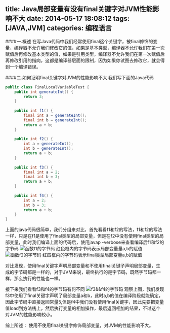 title: Java局部变量有没有final关键字对JVM性能影响不大
date: 2014-05-17 18:08:12
tags: [JAVA,JVM]
categories: 编程语言
---

####一.概述
在写Java代码中我们经常使用final这个关键字，被final修饰的变量，编译器不允许我们修改它的值，如果是基本类型，编译器不允许我们在第一次赋值后再修改基本类型的值，如果是引用类型，编译器不允许我们在第一次赋值后再修改引用的指向，这都是编译器层面的限制，因为如果你试图去修改它，就会得到一个编译错误。

<!-- more -->

####二.如何证明final关键字对JVM的性能影响不大
我们写下面的Java代码
```java
public class FinalLocalVariableTest {
	public int generateInt() {
		return 3;
	}
	
	public int f1() {
		final int a = generateInt();
		final int b = generateInt();
		return a + b;
	}
	
	public int f2() {
		int a = generateInt();
		int b = generateInt();
		return a + b;
	}
	
	public int f3() {
		final int a = 2;
		final int b = 3;
		return a + b;
	}
	
	public int f4() {
		int a = 2;
		int b = 3;
		return a + b;
	}
}
```

上面的java代码很简单，我们分组来对比，首先看看f1和f2的写法，f1和f2的写法一样，只是在f1是使用了final类型的局部变量，但是在f2中没有使用final类型的局部变量，此时我们编译上面的代码后，使用javap -verbose来查看编译后f1和f2的字节码
![函数f1的字节码](http://bolinyoung.qiniudn.com/f1.png)
红色框内的字节码表示局部变量量a,b的赋值
![函数f2的字节码](http://bolinyoung.qiniudn.com/f2.png)
红四框内的字节码表示final类型局部变量a,b的赋值

对比发现，使用final关键字声明局部变量和不使用final关键子声明局部变量，生成的字节码都是一样的，对于JVM来说，最终执行的是字节码，既然字节码都一样，那么执行的性能也一样。

接下来我们看看f3和f4的字节码有何不同
![f3&&f4的字节码](http://bolinyoung.qiniudn.com/f3&&f4.png)
观察上图，我们发现f3中使用了final关键字声明了局部变量a和b，此时a,b的值在编译阶段就能确定，因此字节码中直接返回常量5,但是f4中我们没有使用final关键字，因此先要把变量值load到方法栈上，然后执行变量的相加操作，最后返回相加的结果，不过这个对JVM的性能影响较小。

综上所述：
使用不使用final关键字修饰局部变量，对JVM的性能影响不大。
